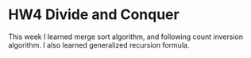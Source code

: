 # HW4 Divide and Conquer
This week I learned merge sort algorithm, and following count inversion algorithm. I also learned generalized recursion formula.
